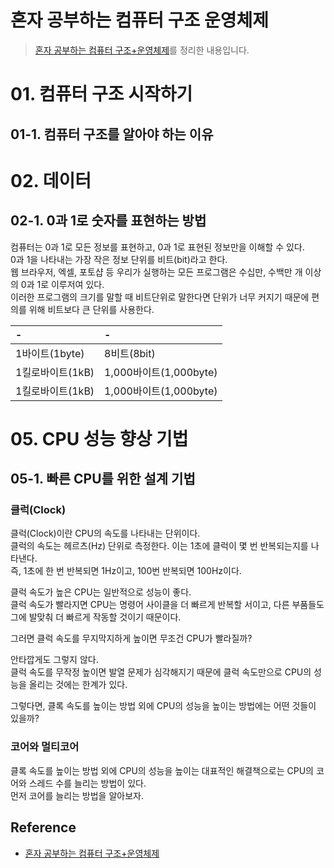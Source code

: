 # 혼자 공부하는 컴퓨터 구조 운영체제

> [혼자 공부하는 컴퓨터 구조+운영체제](http://www.yes24.com/Product/Goods/111378840)를 정리한 내용입니다.

# 01. 컴퓨터 구조 시작하기

## 01-1. 컴퓨터 구조를 알아야 하는 이유

# 02. 데이터

## 02-1. 0과 1로 숫자를 표현하는 방법

컴퓨터는 0과 1로 모든 정보를 표현하고, 0과 1로 표현된 정보만을 이해할 수 있다.  
0과 1을 나타내는 가장 작은 정보 단위를 비트(bit)라고 한다.  
웹 브라우저, 엑셀, 포토샵 등 우리가 실행하는 모든 프로그램은 수십만, 수백만 개 이상의 0과 1로 이루저여 있다.  
이러한 프로그램의 크기를 말할 때 비트단위로 말한다면 단위가 너무 커지기 때문에 편의를 위해 비트보다 큰 단위를 사용한다.

| -           | -                   |
|:------------|:--------------------|
| 1바이트(1byte) | 8비트(8bit)           |
| 1킬로바이트(1kB) | 1,000바이트(1,000byte) |
| 1킬로바이트(1kB) | 1,000바이트(1,000byte) |


# 05. CPU 성능 향상 기법

## 05-1. 빠른 CPU를 위한 설계 기법

### 클럭(Clock)

클럭(Clock)이란 CPU의 속도를 나타내는 단위이다.  
클럭의 속도는 헤르츠(Hz) 단위로 측정한다. 이는 1초에 클럭이 몇 번 반복되는지를 나타낸다.  
즉, 1초에 한 번 반복되면 1Hz이고, 100번 반복되면 100Hz이다.

클럭 속도가 높은 CPU는 일반적으로 성능이 좋다.  
클럭 속도가 빨라지면 CPU는 명령어 사이클을 더 빠르게 반복할 서이고, 다른 부품들도 그에 발맞춰 더 빠르게 작동할 것이기 때문이다.

그러면 클럭 속도를 무지막지하게 높이면 무조건 CPU가 빨라질까?

안타깝게도 그렇지 않다.  
클럭 속도를 무작정 높이면 발열 문제가 심각해지기 때문에 클럭 속도만으로 CPU의 성능을 올리는 것에는 한계가 있다.

그렇다면, 클록 속도를 높이는 방법 외에 CPU의 성능을 높이는 방법에는 어떤 것들이 있을까?

### 코어와 멀티코어

클록 속도를 높이는 방법 외에 CPU의 성능을 높이는 대표적인 해결책으로는 CPU의 코어와 스레드 수를 늘리는 방법이 있다.  
먼저 코어를 늘리는 방법을 알아보자.

## Reference

* [혼자 공부하는 컴퓨터 구조+운영체제](http://www.yes24.com/Product/Goods/111378840)